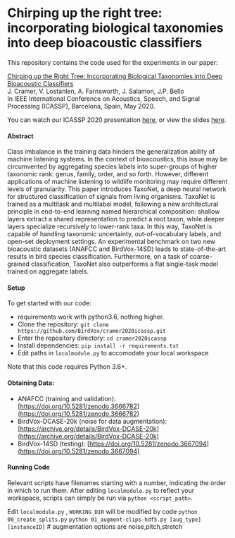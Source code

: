 # Chirping up the right tree: incorporating biological taxonomies into deep bioacoustic classifiers

This repository contains the code used for the experiments in our paper:

[Chirping up the Right Tree: Incorporating Biological Taxonomies into Deep Bioacoustic Classifiers](http://www.justinsalamon.com/uploads/4/3/9/4/4394963/cramer_taxonet_icassp_2020.pdf)  
J. Cramer, V. Lostanlen, A. Farnsworth, J. Salamon, J.P. Bello  
In IEEE International Conference on Acoustics, Speech, and Signal Processing (ICASSP), Barcelona, Spain, May 2020.

You can watch our ICASSP 2020 presentation [here](https://youtu.be/A16ObKJ6lLY), or view the slides [here](icassp2020-slides.pdf).

#### Abstract
Class imbalance in the training data hinders the generalization ability of machine listening systems.
In the context of bioacoustics, this issue may be circumvented by aggregating species labels into super-groups of higher taxonomic rank: genus, family, order, and so forth.
However, different applications of machine listening to wildlife monitoring may require different levels of granularity.
This paper introduces TaxoNet, a deep neural network for structured classification of signals from living organisms.
TaxoNet is trained as a multitask and multilabel model, following a new architectural principle in end-to-end learning named hierarchical composition: shallow layers extract a shared representation to predict a root taxon, while deeper layers specialize recursively to lower-rank taxa.
In this way, TaxoNet is capable of handling taxonomic uncertainty, out-of-vocabulary labels, and open-set deployment settings.
An experimental benchmark on two new bioacoustic datasets (ANAFCC and BirdVox-14SD) leads to state-of-the-art results in bird species classification.
Furthermore, on a task of coarse-grained classification, TaxoNet also outperforms a flat single-task model trained on aggregate labels.


#### Setup

To get started with our code:
* requirements work with python3.6, nothing higher.
* Clone the repository: `git clone https://github.com/BirdVox/cramer2020icassp.git`
* Enter the repository directory: `cd cramer2020icassp`
* Install dependencies: `pip install -r requirements.txt`
* Edit paths in `localmodule.py` to accomodate your local workspace

Note that this code requires Python 3.6+.

#### Obtaining Data:
* ANAFCC (training and validation): [https://doi.org/10.5281/zenodo.3666782](https://doi.org/10.5281/zenodo.3666782)
* BirdVox-DCASE-20k (noise for data augmentation): [https://archive.org/details/BirdVox-DCASE-20k](https://archive.org/details/BirdVox-DCASE-20k)
* BirdVox-14SD (testing): [https://doi.org/10.5281/zenodo.3667094](https://doi.org/10.5281/zenodo.3667094)

#### Running Code
Relevant scripts have filenames starting with a number, indicating the order in which to run them. After editing `localmodule.py` to reflect your workspace, scripts can simply be run via `python <script_path>`.

Edit `localmodule.py` , `WORKING_DIR` will be modified by code
`python 00_create_splits.py`
`python 01_augment-clips-hdf5.py [aug_type] [instanceID]` # augmentation options are noise,pitch,stretch
